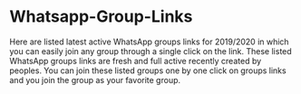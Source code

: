 # Whatsapp-Group-Links
Here are listed latest active WhatsApp groups links for 2019/2020 in which you can easily join any group through a single click on the link. These listed WhatsApp groups links are fresh and full active recently created by peoples. You can join these listed groups one by one click on groups links and you join the group as your favorite group.
